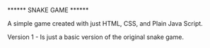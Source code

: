 ****** SNAKE GAME ******

A simple game created with just HTML, CSS, and Plain Java Script. 

Version 1 - Is just a basic version of the original snake game.
